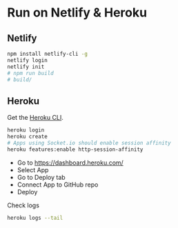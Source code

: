 # Run on Netlify & Heroku

## Netlify

```sh
npm install netlify-cli -g
netlify login
netlify init
# npm run build
# build/
```

## Heroku

Get the [Heroku CLI](https://devcenter.heroku.com/articles/heroku-cli).

```sh
heroku login
heroku create
# Apps using Socket.io should enable session affinity
heroku features:enable http-session-affinity
```

- Go to https://dashboard.heroku.com/
- Select App
- Go to Deploy tab
- Connect App to GitHub repo
- Deploy

Check logs

```sh
heroku logs --tail
```
